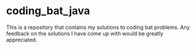 # coding_bat_java
This is a repository that contains my solutions to coding bat problems. Any feedback on the solutions I have come up with would be greatly appreciated.
